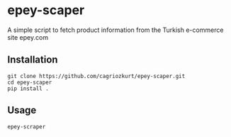 # epey-scaper
 A simple script to fetch product information from the Turkish e-commerce site epey.com

## Installation
    git clone https://github.com/cagriozkurt/epey-scaper.git
    cd epey-scaper
    pip install .
    
## Usage
    epey-scraper

